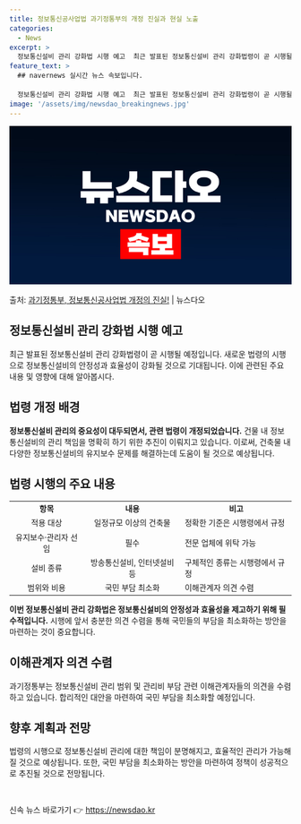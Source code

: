 ```yaml
---
title: 정보통신공사업법 과기정통부의 개정 진실과 현실 노출
categories:
  - News
excerpt: >
  정보통신설비 관리 강화법 시행 예고  최근 발표된 정보통신설비 관리 강화법령이 곧 시행될 예정입니다. 이번 …
feature_text: >
  ## navernews 실시간 뉴스 속보입니다.

  정보통신설비 관리 강화법 시행 예고  최근 발표된 정보통신설비 관리 강화법령이 곧 시행될 예정입니다. 이번 …
image: '/assets/img/newsdao_breakingnews.jpg'
---
```


![뉴스다오 속보](/assets/img/newsdao_breakingnews.jpg)

<p>출처: <a href="https://newsdao.kr/4583" rel="dofollow">과기정통부, 정보통신공사업법 개정의 진실!</a> | 뉴스다오</p>

<h2 data-ke-size="size26">정보통신설비 관리 강화법 시행 예고</h2>
<p data-ke-size="size16">최근 발표된 정보통신설비 관리 강화법령이 곧 시행될 예정입니다. 새로운 법령의 시행으로 정보통신설비의 안정성과 효율성이 강화될 것으로 기대됩니다. 이에 관련된 주요 내용 및 영향에 대해 알아봅시다.</p>

<h2 data-ke-size="size24">법령 개정 배경</h2>
<p data-ke-size="size16"><b>정보통신설비 관리의 중요성이 대두되면서, 관련 법령이 개정되었습니다.</b> 건물 내 정보통신설비의 관리 책임을 명확히 하기 위한 추진이 이뤄지고 있습니다. 이로써, 건축물 내 다양한 정보통신설비의 유지보수 문제를 해결하는데 도움이 될 것으로 예상됩니다. </p>

<h2 data-ke-size="size24">법령 시행의 주요 내용</h2>
<table>
  <tr>
    <td style="text-align: center; height: 17px;"><b>항목</b></td>
    <td style="text-align: center; height: 17px;"><b>내용</b></td>
    <td style="text-align: center; height: 17px;"><b>비고</b></td>
  </tr>
  <tr>
    <td style="text-align: center; height: 14px;">적용 대상</td>
    <td style="text-align: center; height: 14px;">일정규모 이상의 건축물</td>
    <td>정확한 기준은 시행령에서 규정</td>
  </tr>
  <tr>
    <td style="text-align: center; height: 14px;">유지보수·관리자 선임</td>
    <td style="text-align: center; height: 14px;">필수</td>
    <td>전문 업체에 위탁 가능</td>
  </tr>
  <tr>
    <td style="text-align: center; height: 14px;">설비 종류</td>
    <td style="text-align: center; height: 14px;">방송통신설비, 인터넷설비 등</td>
    <td>구체적인 종류는 시행령에서 규정</td>
  </tr>
  <tr>
    <td style="text-align: center; height: 14px;">범위와 비용</td>
    <td style="text-align: center; height: 14px;">국민 부담 최소화</td>
    <td>이해관계자 의견 수렴</td>
  </tr>
</table>
<p data-ke-size="size16"><b>이번 정보통신설비 관리 강화법은 정보통신설비의 안정성과 효율성을 제고하기 위해 필수적입니다.</b> 시행에 앞서 충분한 의견 수렴을 통해 국민들의 부담을 최소화하는 방안을 마련하는 것이 중요합니다.</p>

<h2 data-ke-size="size24">이해관계자 의견 수렴</h2>
<p data-ke-size="size16">과기정통부는 정보통신설비 관리 범위 및 관리비 부담 관련 이해관계자들의 의견을 수렴하고 있습니다. 합리적인 대안을 마련하여 국민 부담을 최소화할 예정입니다.</p>

<h2 data-ke-size="size24">향후 계획과 전망</h2>
<p data-ke-size="size16">법령의 시행으로 정보통신설비 관리에 대한 책임이 분명해지고, 효율적인 관리가 가능해질 것으로 예상됩니다. 또한, 국민 부담을 최소화하는 방안을 마련하여 정책이 성공적으로 추진될 것으로 전망됩니다.</p>

<p data-ke-size="size16">&nbsp;</p> 

신속 뉴스 바로가기 👉 <a href="https://newsdao.kr" rel="dofollow">https://newsdao.kr</a>


